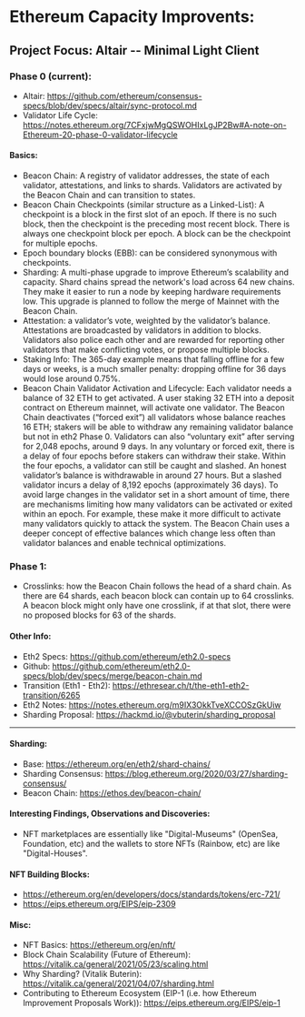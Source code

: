 # Ethereum Capacity Improvents:

## Project Focus: Altair -- Minimal Light Client

### Phase 0 (current):
- Altair: https://github.com/ethereum/consensus-specs/blob/dev/specs/altair/sync-protocol.md
- Validator Life Cycle: https://notes.ethereum.org/7CFxjwMgQSWOHIxLgJP2Bw#A-note-on-Ethereum-20-phase-0-validator-lifecycle
#### Basics:
- Beacon Chain: A registry of validator addresses, the state of each validator, attestations, and links to shards. Validators are activated by the Beacon Chain and can transition to states.
- Beacon Chain Checkpoints (similar structure as a Linked-List): A checkpoint is a block in the first slot of an epoch.  If there is no such block, then the checkpoint is the preceding most recent block.  There is always one checkpoint block per epoch. A block can be the checkpoint for multiple epochs.
- Epoch boundary blocks (EBB): can be considered synonymous with checkpoints.
- Sharding: A multi-phase upgrade to improve Ethereum’s scalability and capacity. Shard chains spread the network's load across 64 new chains. They make it easier to run a node by keeping hardware requirements low. This upgrade is planned to follow the merge of Mainnet with the Beacon Chain.
- Attestation: a validator’s vote, weighted by the validator’s balance.  Attestations are broadcasted by validators in addition to blocks. Validators also police each other and are rewarded for reporting other validators that make conflicting votes, or propose multiple blocks.
- Staking Info: The 365-day example means that falling offline for a few days or weeks, is a much smaller penalty: dropping offline for 36 days would lose around 0.75%.
- Beacon Chain Validator Activation and Lifecycle: Each validator needs a balance of 32 ETH to get activated. A user staking 32 ETH into a deposit contract on Ethereum mainnet, will activate one validator. The Beacon Chain deactivates (“forced exit”) all validators whose balance reaches 16 ETH; stakers will be able to withdraw any remaining validator balance but not in eth2 Phase 0. Validators can also “voluntary exit” after serving for 2,048 epochs, around 9 days. In any voluntary or forced exit, there is a delay of four epochs before stakers can withdraw their stake.  Within the four epochs, a validator can still be caught and slashed. An honest validator’s balance is withdrawable in around 27 hours.  But a slashed validator incurs a delay of 8,192 epochs (approximately 36 days). To avoid large changes in the validator set in a short amount of time, there are mechanisms limiting how many validators can be activated or exited within an epoch.  For example, these make it more difficult to activate many validators quickly to attack the system. The Beacon Chain uses a deeper concept of effective balances which change less often than validator balances and enable technical optimizations.
### Phase 1:
- Crosslinks: how the Beacon Chain follows the head of a shard chain. As there are 64 shards, each beacon block can contain up to 64 crosslinks.  A beacon block might only have one crosslink, if at that slot, there were no proposed blocks for 63 of the shards.

#### Other Info:
- Eth2 Specs: https://github.com/ethereum/eth2.0-specs
- Github: https://github.com/ethereum/eth2.0-specs/blob/dev/specs/merge/beacon-chain.md
- Transition (Eth1 - Eth2): https://ethresear.ch/t/the-eth1-eth2-transition/6265
- Eth2 Notes: https://notes.ethereum.org/m9IX3OkkTveXCCOSzGkUiw
- Sharding Proposal: https://hackmd.io/@vbuterin/sharding_proposal

_____________________________________________________________________________________________________________________________________________________________________________________________________________________________________________________________________________

#### Sharding:
- Base: https://ethereum.org/en/eth2/shard-chains/
- Sharding Consensus: https://blog.ethereum.org/2020/03/27/sharding-consensus/
- Beacon Chain: https://ethos.dev/beacon-chain/

#### Interesting Findings, Observations and Discoveries:
- NFT marketplaces are essentially like "Digital-Museums" (OpenSea, Foundation, etc) and the wallets to store NFTs (Rainbow, etc) are like "Digital-Houses".

#### NFT Building Blocks:
- https://ethereum.org/en/developers/docs/standards/tokens/erc-721/
- https://eips.ethereum.org/EIPS/eip-2309

#### Misc:
- NFT Basics: https://ethereum.org/en/nft/
- Block Chain Scalability (Future of Ethereum): https://vitalik.ca/general/2021/05/23/scaling.html
- Why Sharding? (Vitalik Buterin): https://vitalik.ca/general/2021/04/07/sharding.html
- Contributing to Ethereum Ecosystem (EIP-1 (i.e. how Ethereum Improvement Proposals Work)): https://eips.ethereum.org/EIPS/eip-1
